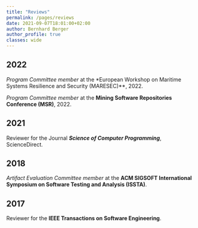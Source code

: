 ```yaml
---
title: "Reviews"
permalink: /pages/reviews
date: 2021-09-07T18:01:00+02:00
author: Bernhard Berger
author_profile: true
classes: wide
---
```


## 2022
_Program Committee member_ at the *European Workshop on Maritime Systems Resilience
and Security (MARESEC)**, 2022. 

_Program Committee member_ at the **Mining Software Repositories Conference (MSR)**, 2022. 

## 2021
Reviewer for the Journal ***Science of Computer Programming***, ScienceDirect.

## 2018
_Artifact Evaluation Committee member_ at the **ACM SIGSOFT International Symposium on Software Testing and Analysis
(ISSTA)**.

## 2017
Reviewer for the **IEEE Transactions on Software Engineering**.